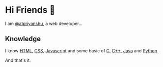 # Hi Friends 👋

I am [@atpriyanshu](https://github.com/atpriyanshu/), a web developer...

## Knowledge
I know [HTML](https://developer.mozilla.org/en-US/docs/Learn/HTML), [CSS](https://developer.mozilla.org/en-US/docs/Learn/CSS), [Javascript](https://developer.mozilla.org/en-US/docs/Learn/javascript) and some basic of [C](https://en.wikipedia.org/wiki/C_(programming_language)), [C++](https://en.wikipedia.org/wiki/C%2B%2B), [Java](https://en.wikipedia.org/wiki/Java_(programming_language)) and [Python](https://en.wikipedia.org/wiki/Python_(programming_language)).

And that's it.
